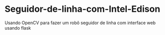 # Seguidor-de-linha-com-Intel-Edison
Usando OpenCV para fazer um robô seguidor de linha com interface web usando flask
